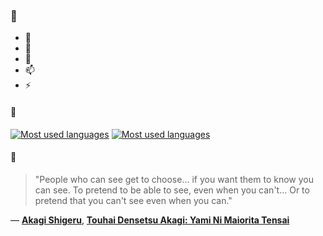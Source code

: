 ### 👋

- 🔭
- 🌱
- 💬
- 📫
- ⚡

#### 🧏

[![Most used languages](https://github-readme-stats-aynah.vercel.app/api/top-langs/?username=aynh&theme=solarized-dark&langs_count=6&layout=compact&hide_title=true)](https://github.com/anuraghazra/github-readme-stats#gh-dark-mode-only)
[![Most used languages](https://github-readme-stats-aynah.vercel.app/api/top-langs/?username=aynh&theme=solarized-light&langs_count=6&layout=compact&hide_title=true)](https://github.com/anuraghazra/github-readme-stats#gh-light-mode-only)

#### 💬

> "People who can see get to choose... if you want them to know you can see. To pretend to be able to see, even when you can't... Or to pretend that you can't see even when you can."

&mdash; [**Akagi Shigeru**](https://myanimelist.net/character.php?q=Akagi%20Shigeru&cat=character), [**Touhai Densetsu Akagi: Yami Ni Maiorita Tensai**](https://myanimelist.net/search/all?q=Touhai%20Densetsu%20Akagi%3A%20Yami%20Ni%20Maiorita%20Tensai&cat=all)
